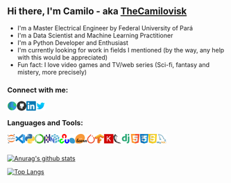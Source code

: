 ## Hi there, I'm Camilo - aka [TheCamilovisk][website]
- I'm a Master Electrical Engineer by Federal University of Pará
- I'm a Data Scientist and Machine Learning Practitioner
- I'm a Python Developer and Enthusiast
- I'm currently looking for work in fields I mentioned (by the way, any help with this would be appreciated)
- Fun fact: I love video games and TV/web series (Sci-fi, fantasy and mistery, more precisely)

### Connect with me:
[<img align="left" width="22px" src="icons/social/globe.png" alt="thecamilovisk.github.io/" />][website]
[<img align="left" width="22px" src="icons/social/github.png" alt="TheCamilovisk | Github" />][github]
[<img align="left" width="22px" src="icons/social/linkedin.png" alt="camilo-assis-a9712669 | LinkedIn" />][linkedin]
[<img align="left" width="22px" src="icons/social/twitter.png" alt="camilolgon | Twitter" />][twitter]

<br />

### Languages and Tools:
[<img align="left" height="22px" src="icons/tools/jupyter.png" alt="Project Jupyter" />](https://jupyter.org/)
[<img align="left" height="22px" src="icons/tools/vscode.png" alt="Visual Studio Code" />](https://code.visualstudio.com/)
[<img align="left" height="22px" src="icons/languages/python.png" alt="Python Language" />](https://www.python.org/)
[<img align="left" height="22px" src="icons/tools/anaconda.png" alt="Anaconda package" />](https://www.anaconda.com/)
[<img align="left" height="22px" src="icons/tools/pandas.png" alt="Pandas library" />](https://pandas.pydata.org/)
[<img align="left" height="22px" src="icons/tools/numpy.png" alt="Numpy library" />](https://numpy.org/)
[<img align="left" height="22px" src="icons/tools/opencv.png" alt="OpenCV library" />](https://opencv.org/)
[<img align="left" height="22px" src="icons/tools/sklearn.png" alt="Numpy library" />](https://scikit-learn.org/)
[<img align="left" height="22px" src="icons/tools/pytorch.png" alt="Pytorch library" />](https://pytorch.org/)
[<img align="left" height="22px" src="icons/tools/tensorflow.png" alt="Tensorflow library" />](https://www.tensorflow.org/?hl=pt-br)
[<img align="left" height="22px" src="icons/tools/keras.png" alt="Keras library" />](https://keras.io/)
[<img align="left" height="22px" src="icons/tools/Flask.png" alt="Sci-kit Learn framework" />](https://flask.palletsprojects.com/en/1.1.x/)
[<img align="left" height="22px" src="icons/tools/django.png" alt="Django framework" />](https://www.djangoproject.com/)
[<img align="left" height="22px" src="icons/languages/html5.png" alt="HTML 5" />](https://developer.mozilla.org/pt-BR/docs/Web/HTML/HTML5)
[<img align="left" height="22px" src="icons/languages/css3.png" alt="CSS 3" />](https://developer.mozilla.org/pt-BR/docs/Web/CSS)
[<img align="left" height="22px" src="icons/languages/javascript.png" alt="JavaScript" />](https://developer.mozilla.org/pt-BR/docs/Web/JavaScript)
[<img align="left" height="22px" src="icons/tools/mysql.png" alt="MySQL" />](https://www.mysql.com/)

<br />
<br />

[![Anurag's github stats](https://github-readme-stats.vercel.app/api?username=thecamilovisk&show_icons=true&theme=gruvbox)](https://github.com/anuraghazra/github-readme-stats)

[![Top Langs](https://github-readme-stats.vercel.app/api/top-langs/?username=thecamilovisk&show_icons=true&theme=gruvbox)](https://github.com/anuraghazra/github-readme-stats)


[github]: https://github.com/TheCamilovisk
[website]: https://thecamilovisk.github.io/
[linkedin]: https://www.linkedin.com/in/camilo-assis-a9712669/
[twitter]: https://twitter.com/camilolgon